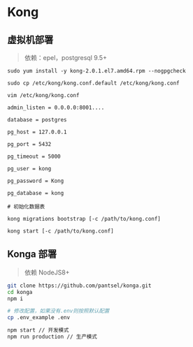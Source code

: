 # Kong

## 虚拟机部署

> 依赖：epel，postgresql 9.5+

```shell
sudo yum install -y kong-2.0.1.el7.amd64.rpm --nogpgcheck

sudo cp /etc/kong/kong.conf.default /etc/kong/kong.conf

vim /etc/kong/kong.conf

admin_listen = 0.0.0.0:8001....

database = postgres

pg_host = 127.0.0.1

pg_port = 5432

pg_timeout = 5000

pg_user = kong

pg_password = Kong

pg_database = kong

# 初始化数据表

kong migrations bootstrap [-c /path/to/kong.conf]

kong start [-c /path/to/kong.conf]
```

## Konga 部署

> 依赖 NodeJS8+

```bash
git clone https://github.com/pantsel/konga.git
cd konga
npm i

# 修改配置，如果没有.env则按照默认配置
cp .env_example .env

npm start // 开发模式
npm run production // 生产模式
```
